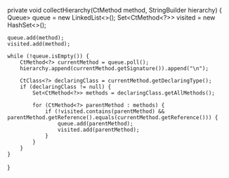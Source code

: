 private void collectHierarchy(CtMethod<?> method, StringBuilder hierarchy) {
    Queue<CtMethod<?>> queue = new LinkedList<>();
    Set<CtMethod<?>> visited = new HashSet<>();

    queue.add(method);
    visited.add(method);

    while (!queue.isEmpty()) {
        CtMethod<?> currentMethod = queue.poll();
        hierarchy.append(currentMethod.getSignature()).append("\n");

        CtClass<?> declaringClass = currentMethod.getDeclaringType();
        if (declaringClass != null) {
            Set<CtMethod<?>> methods = declaringClass.getAllMethods();

            for (CtMethod<?> parentMethod : methods) {
                if (!visited.contains(parentMethod) && parentMethod.getReference().equals(currentMethod.getReference())) {
                    queue.add(parentMethod);
                    visited.add(parentMethod);
                }
            }
        }
    }
}
